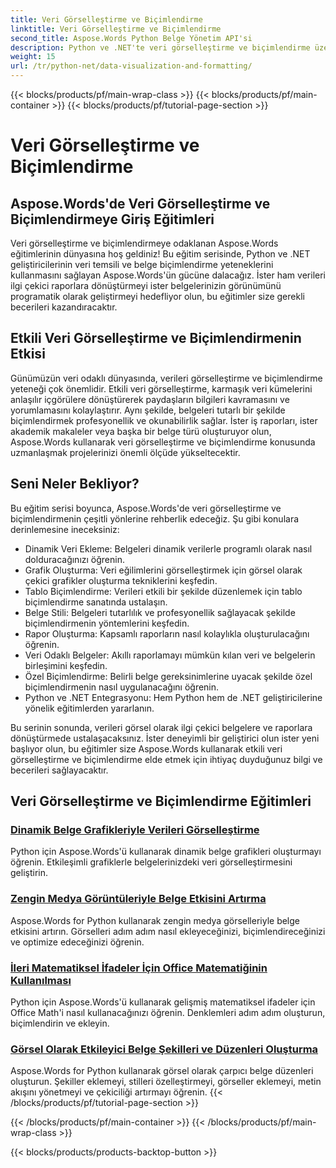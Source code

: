 ```yaml
---
title: Veri Görselleştirme ve Biçimlendirme
linktitle: Veri Görselleştirme ve Biçimlendirme
second_title: Aspose.Words Python Belge Yönetim API'si
description: Python ve .NET'te veri görselleştirme ve biçimlendirme üzerine Aspose.Words eğitimlerini keşfedin. Verileri etkili bir şekilde sunmayı, çarpıcı raporlar oluşturmayı ve belgeleri programatik olarak biçimlendirmeyi öğrenin.
weight: 15
url: /tr/python-net/data-visualization-and-formatting/
---
```


{{< blocks/products/pf/main-wrap-class >}}
{{< blocks/products/pf/main-container >}}
{{< blocks/products/pf/tutorial-page-section >}}

# Veri Görselleştirme ve Biçimlendirme


## Aspose.Words'de Veri Görselleştirme ve Biçimlendirmeye Giriş Eğitimleri

Veri görselleştirme ve biçimlendirmeye odaklanan Aspose.Words eğitimlerinin dünyasına hoş geldiniz! Bu eğitim serisinde, Python ve .NET geliştiricilerinin veri temsili ve belge biçimlendirme yeteneklerini kullanmasını sağlayan Aspose.Words'ün gücüne dalacağız. İster ham verileri ilgi çekici raporlara dönüştürmeyi ister belgelerinizin görünümünü programatik olarak geliştirmeyi hedefliyor olun, bu eğitimler size gerekli becerileri kazandıracaktır.

## Etkili Veri Görselleştirme ve Biçimlendirmenin Etkisi

Günümüzün veri odaklı dünyasında, verileri görselleştirme ve biçimlendirme yeteneği çok önemlidir. Etkili veri görselleştirme, karmaşık veri kümelerini anlaşılır içgörülere dönüştürerek paydaşların bilgileri kavramasını ve yorumlamasını kolaylaştırır. Aynı şekilde, belgeleri tutarlı bir şekilde biçimlendirmek profesyonellik ve okunabilirlik sağlar. İster iş raporları, ister akademik makaleler veya başka bir belge türü oluşturuyor olun, Aspose.Words kullanarak veri görselleştirme ve biçimlendirme konusunda uzmanlaşmak projelerinizi önemli ölçüde yükseltecektir.

## Seni Neler Bekliyor?

Bu eğitim serisi boyunca, Aspose.Words'de veri görselleştirme ve biçimlendirmenin çeşitli yönlerine rehberlik edeceğiz. Şu gibi konulara derinlemesine ineceksiniz:

- Dinamik Veri Ekleme: Belgeleri dinamik verilerle programlı olarak nasıl dolduracağınızı öğrenin.
- Grafik Oluşturma: Veri eğilimlerini görselleştirmek için görsel olarak çekici grafikler oluşturma tekniklerini keşfedin.
- Tablo Biçimlendirme: Verileri etkili bir şekilde düzenlemek için tablo biçimlendirme sanatında ustalaşın.
- Belge Stili: Belgeleri tutarlılık ve profesyonellik sağlayacak şekilde biçimlendirmenin yöntemlerini keşfedin.
- Rapor Oluşturma: Kapsamlı raporların nasıl kolaylıkla oluşturulacağını öğrenin.
- Veri Odaklı Belgeler: Akıllı raporlamayı mümkün kılan veri ve belgelerin birleşimini keşfedin.
- Özel Biçimlendirme: Belirli belge gereksinimlerine uyacak şekilde özel biçimlendirmenin nasıl uygulanacağını öğrenin.
- Python ve .NET Entegrasyonu: Hem Python hem de .NET geliştiricilerine yönelik eğitimlerden yararlanın.

Bu serinin sonunda, verileri görsel olarak ilgi çekici belgelere ve raporlara dönüştürmede ustalaşacaksınız. İster deneyimli bir geliştirici olun ister yeni başlıyor olun, bu eğitimler size Aspose.Words kullanarak etkili veri görselleştirme ve biçimlendirme elde etmek için ihtiyaç duyduğunuz bilgi ve becerileri sağlayacaktır.

## Veri Görselleştirme ve Biçimlendirme Eğitimleri
### [Dinamik Belge Grafikleriyle Verileri Görselleştirme](./visualize-data-document-charts/)
Python için Aspose.Words'ü kullanarak dinamik belge grafikleri oluşturmayı öğrenin. Etkileşimli grafiklerle belgelerinizdeki veri görselleştirmesini geliştirin.
### [Zengin Medya Görüntüleriyle Belge Etkisini Artırma](./document-images/)
Aspose.Words for Python kullanarak zengin medya görselleriyle belge etkisini artırın. Görselleri adım adım nasıl ekleyeceğinizi, biçimlendireceğinizi ve optimize edeceğinizi öğrenin.
### [İleri Matematiksel İfadeler İçin Office Matematiğinin Kullanılması](./office-math-documents/)
Python için Aspose.Words'ü kullanarak gelişmiş matematiksel ifadeler için Office Math'i nasıl kullanacağınızı öğrenin. Denklemleri adım adım oluşturun, biçimlendirin ve ekleyin.
### [Görsel Olarak Etkileyici Belge Şekilleri ve Düzenleri Oluşturma](./document-shape-handling-formatting/)
Aspose.Words for Python kullanarak görsel olarak çarpıcı belge düzenleri oluşturun. Şekiller eklemeyi, stilleri özelleştirmeyi, görseller eklemeyi, metin akışını yönetmeyi ve çekiciliği artırmayı öğrenin.
{{< /blocks/products/pf/tutorial-page-section >}}

{{< /blocks/products/pf/main-container >}}
{{< /blocks/products/pf/main-wrap-class >}}

{{< blocks/products/products-backtop-button >}}
